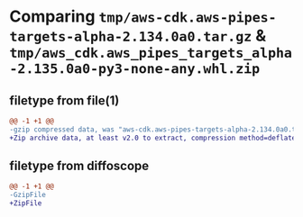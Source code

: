 # Comparing `tmp/aws-cdk.aws-pipes-targets-alpha-2.134.0a0.tar.gz` & `tmp/aws_cdk.aws_pipes_targets_alpha-2.135.0a0-py3-none-any.whl.zip`

## filetype from file(1)

```diff
@@ -1 +1 @@
-gzip compressed data, was "aws-cdk.aws-pipes-targets-alpha-2.134.0a0.tar", last modified: Tue Mar 26 18:11:33 2024, max compression
+Zip archive data, at least v2.0 to extract, compression method=deflate
```

## filetype from diffoscope

```diff
@@ -1 +1 @@
-GzipFile
+ZipFile
```

